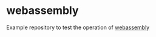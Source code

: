 # webassembly
Example repository to test the operation of [webassembly](https://github.com/dcodeIO/webassembly)
